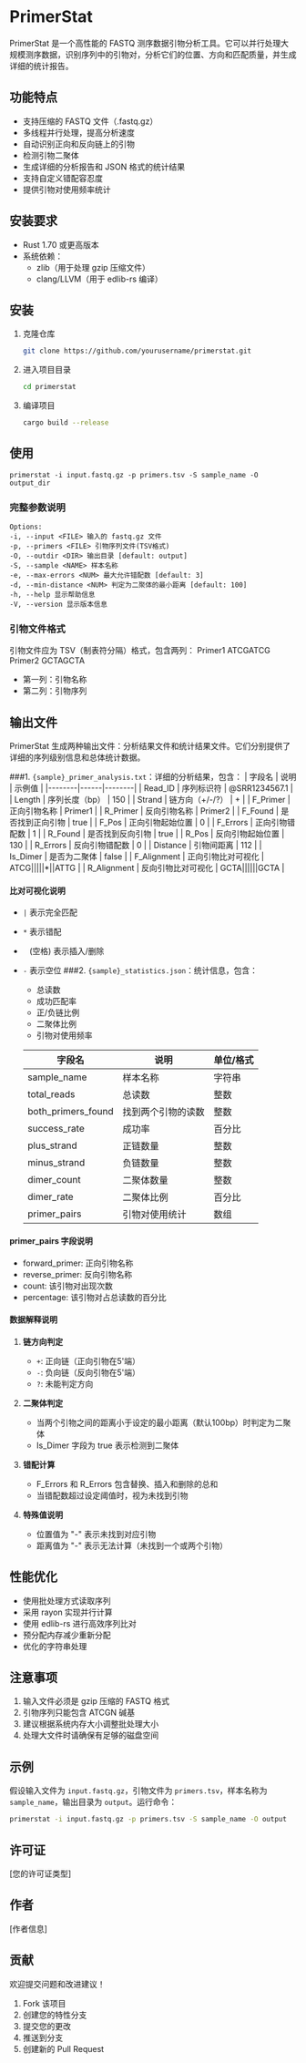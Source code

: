 # PrimerStat

PrimerStat 是一个高性能的 FASTQ 测序数据引物分析工具。它可以并行处理大规模测序数据，识别序列中的引物对，分析它们的位置、方向和匹配质量，并生成详细的统计报告。

## 功能特点

- 支持压缩的 FASTQ 文件（.fastq.gz）
- 多线程并行处理，提高分析速度
- 自动识别正向和反向链上的引物
- 检测引物二聚体
- 生成详细的分析报告和 JSON 格式的统计结果
- 支持自定义错配容忍度
- 提供引物对使用频率统计

## 安装要求

- Rust 1.70 或更高版本
- 系统依赖：
  - zlib（用于处理 gzip 压缩文件）
  - clang/LLVM（用于 edlib-rs 编译）

## 安装

1. 克隆仓库
   ```bash
   git clone https://github.com/yourusername/primerstat.git
   ```

2. 进入项目目录
   ```bash
   cd primerstat
   ```

3. 编译项目
   ```bash
   cargo build --release
   ```

## 使用

```
primerstat -i input.fastq.gz -p primers.tsv -S sample_name -O output_dir
```
### 完整参数说明   
```
Options:
-i, --input <FILE> 输入的 fastq.gz 文件
-p, --primers <FILE> 引物序列文件(TSV格式)
-O, --outdir <DIR> 输出目录 [default: output]
-S, --sample <NAME> 样本名称
-e, --max-errors <NUM> 最大允许错配数 [default: 3]
-d, --min-distance <NUM> 判定为二聚体的最小距离 [default: 100]
-h, --help 显示帮助信息
-V, --version 显示版本信息
```
### 引物文件格式

引物文件应为 TSV（制表符分隔）格式，包含两列：
Primer1 ATCGATCG
Primer2 GCTAGCTA
- 第一列：引物名称
- 第二列：引物序列

## 输出文件
PrimerStat 生成两种输出文件：分析结果文件和统计结果文件。它们分别提供了详细的序列级别信息和总体统计数据。

###1. `{sample}_primer_analysis.txt`：详细的分析结果，包含：
| 字段名 | 说明 | 示例值 |
|--------|------|--------|
| Read_ID | 序列标识符 | @SRR1234567.1 |
| Length | 序列长度（bp） | 150 |
| Strand | 链方向（+/-/?） | + |
| F_Primer | 正向引物名称 | Primer1 |
| R_Primer | 反向引物名称 | Primer2 |
| F_Found | 是否找到正向引物 | true |
| F_Pos | 正向引物起始位置 | 0 |
| F_Errors | 正向引物错配数 | 1 |
| R_Found | 是否找到反向引物 | true |
| R_Pos | 反向引物起始位置 | 130 |
| R_Errors | 反向引物错配数 | 0 |
| Distance | 引物间距离 | 112 |
| Is_Dimer | 是否为二聚体 | false |
| F_Alignment | 正向引物比对可视化 | ATCG\|||||*|\|ATTG |
| R_Alignment | 反向引物比对可视化 | GCTA\|\|\|\|\|\|GCTA |

#### 比对可视化说明
- `|` 表示完全匹配
- `*` 表示错配
- ` ` (空格) 表示插入/删除
- `-` 表示空位
###2. `{sample}_statistics.json`：统计信息，包含：
   - 总读数
   - 成功匹配率
   - 正/负链比例
   - 二聚体比例
   - 引物对使用频率

   | 字段名 | 说明 | 单位/格式 |
   |--------|------|-----------|
   | sample_name | 样本名称 | 字符串 |
   | total_reads | 总读数 | 整数 |
   | both_primers_found | 找到两个引物的读数 | 整数 |
   | success_rate | 成功率 | 百分比 |
   | plus_strand | 正链数量 | 整数 |
   | minus_strand | 负链数量 | 整数 |
   | dimer_count | 二聚体数量 | 整数 |
   | dimer_rate | 二聚体比例 | 百分比 |
   | primer_pairs | 引物对使用统计 | 数组 |

#### primer_pairs 字段说明
- forward_primer: 正向引物名称
- reverse_primer: 反向引物名称
- count: 该引物对出现次数
- percentage: 该引物对占总读数的百分比

#### 数据解释说明

1. **链方向判定**
   - `+`: 正向链（正向引物在5'端）
   - `-`: 负向链（反向引物在5'端）
   - `?`: 未能判定方向

2. **二聚体判定**
   - 当两个引物之间的距离小于设定的最小距离（默认100bp）时判定为二聚体
   - Is_Dimer 字段为 true 表示检测到二聚体

3. **错配计算**
   - F_Errors 和 R_Errors 包含替换、插入和删除的总和
   - 当错配数超过设定阈值时，视为未找到引物

4. **特殊值说明**
   - 位置值为 "-" 表示未找到对应引物
   - 距离值为 "-" 表示无法计算（未找到一个或两个引物）

## 性能优化

- 使用批处理方式读取序列
- 采用 rayon 实现并行计算
- 使用 edlib-rs 进行高效序列比对
- 预分配内存减少重新分配
- 优化的字符串处理

## 注意事项

1. 输入文件必须是 gzip 压缩的 FASTQ 格式
2. 引物序列只能包含 ATCGN 碱基
3. 建议根据系统内存大小调整批处理大小
4. 处理大文件时请确保有足够的磁盘空间

## 示例

假设输入文件为 `input.fastq.gz`，引物文件为 `primers.tsv`，样本名称为 `sample_name`，输出目录为 `output`。运行命令：

```bash
primerstat -i input.fastq.gz -p primers.tsv -S sample_name -O output
```
## 许可证

[您的许可证类型]

## 作者

[作者信息]

## 贡献

欢迎提交问题和改进建议！

1. Fork 该项目
2. 创建您的特性分支
3. 提交您的更改
4. 推送到分支
5. 创建新的 Pull Request